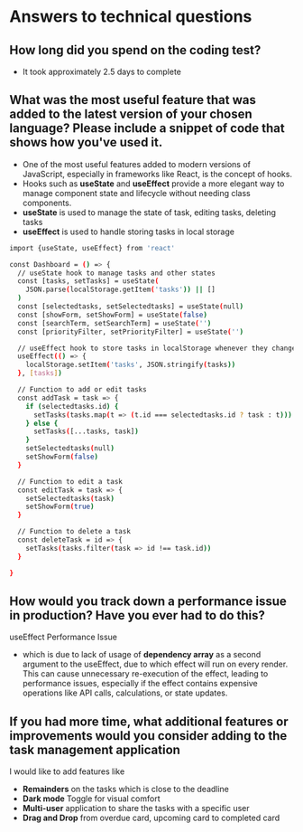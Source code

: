# Answers to technical questions

## How long did you spend on the coding test? 
- It took approximately 2.5 days to complete

## What was the most useful feature that was added to the latest version of your chosen language? Please include a snippet of code that shows how you've used it. 
- One of the most useful features added to modern versions of JavaScript, especially in frameworks like React, is the concept of hooks. 
- Hooks such as **useState** and **useEffect** provide a more elegant way to manage component state and lifecycle without needing class components.
- **useState** is used to manage the state of task, editing tasks, deleting tasks
- **useEffect** is used to handle storing tasks in local storage
```sh
import {useState, useEffect} from 'react'

const Dashboard = () => {
  // useState hook to manage tasks and other states
  const [tasks, setTasks] = useState(
    JSON.parse(localStorage.getItem('tasks')) || []
  )
  const [selectedtasks, setSelectedtasks] = useState(null)
  const [showForm, setShowForm] = useState(false)
  const [searchTerm, setSearchTerm] = useState('')
  const [priorityFilter, setPriorityFilter] = useState('')

  // useEffect hook to store tasks in localStorage whenever they change
  useEffect(() => {
    localStorage.setItem('tasks', JSON.stringify(tasks))
  }, [tasks])

  // Function to add or edit tasks
  const addTask = task => {
    if (selectedtasks.id) {
      setTasks(tasks.map(t => (t.id === selectedtasks.id ? task : t)))
    } else {
      setTasks([...tasks, task])
    }
    setSelectedtasks(null)
    setShowForm(false)
  }

  // Function to edit a task
  const editTask = task => {
    setSelectedtasks(task)
    setShowForm(true)
  }

  // Function to delete a task
  const deleteTask = id => {
    setTasks(tasks.filter(task => id !== task.id))
  }

}
```

## How would you track down a performance issue in production? Have you ever had to do this?
useEffect Performance Issue
- which is due to lack of usage of **dependency array** as a second argument to the useEffect, due to which effect will run on every render. This can cause unnecessary re-execution of the effect, leading to performance issues, especially if the effect contains expensive operations like API calls, calculations, or state updates.

## If you had more time, what additional features or improvements would you consider adding to the task management application
I would like to add features like

- **Remainders** on the tasks which is close to the deadline
- **Dark mode** Toggle for visual comfort
- **Multi-user** application to share the tasks with a specific user
- **Drag and Drop** from overdue card, upcoming card to completed card